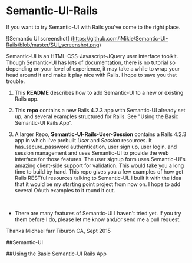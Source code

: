 # Semantic-UI-Rails
If you want to try Semantic-UI with Rails you've come to the right place.  

![Semantic UI screenshot] (https://github.com/iMikie/Semantic-UI-Rails/blob/master/SUI_screenshot.png)

Semantic-UI is an HTML-CSS-Javascript-JQuery user interface toolkit. Though Semantic-UI has lots of documentation, there is no tutorial so depending on your level of experience, it may take a while to wrap your head around it and make it play nice with Rails.  I hope to save you that trouble.

1. This **README** describes how to add Semantic-UI to a new or existing Rails app.  
2. This **repo** contains a new Rails 4.2.3 app with Semantic-UI already set up, and several examples structured for Rails.  See "Using the Basic Semantic-UI Rails App".

3. A larger Repo, **Semantic-UI-Rails-User-Session** contains a Rails 4.2.3 app in which I've prebuilt *User* and *Session* resources.  It has_secure_password authentication, user sign up, user login, and session management and uses Semantic-UI to provide the web interface for those features.  The user signup form uses Semantic-UI's amazing client-side support for  validation.  This would take you a long time to build by hand.  This repo gives you a few examples of how get Rails RESTful resources talking to Semantic-UI.  I built it with the idea that it would be my starting point project from now on. I hope to add several OAuth examples to it round it out.  


<br>


* There are many features of Semantic-UI I haven't tried yet.  If you try them before I do, please let me know and/or send me a pull request.

Thanks Michael farr
Tiburon CA, Sept 2015

##Semantic-UI

##Using the Basic Semantic-UI Rails App
